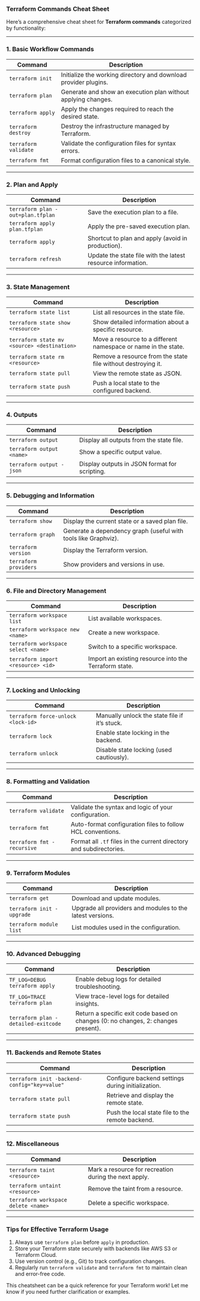 ### **Terraform Commands Cheat Sheet**

Here’s a comprehensive cheat sheet for **Terraform commands** categorized by functionality:

---

### **1. Basic Workflow Commands**

| Command | Description |
|---------|-------------|
| `terraform init` | Initialize the working directory and download provider plugins. |
| `terraform plan` | Generate and show an execution plan without applying changes. |
| `terraform apply` | Apply the changes required to reach the desired state. |
| `terraform destroy` | Destroy the infrastructure managed by Terraform. |
| `terraform validate` | Validate the configuration files for syntax errors. |
| `terraform fmt` | Format configuration files to a canonical style. |

---

### **2. Plan and Apply**

| Command | Description |
|---------|-------------|
| `terraform plan -out=plan.tfplan` | Save the execution plan to a file. |
| `terraform apply plan.tfplan` | Apply the pre-saved execution plan. |
| `terraform apply` | Shortcut to plan and apply (avoid in production). |
| `terraform refresh` | Update the state file with the latest resource information. |

---

### **3. State Management**

| Command | Description |
|---------|-------------|
| `terraform state list` | List all resources in the state file. |
| `terraform state show <resource>` | Show detailed information about a specific resource. |
| `terraform state mv <source> <destination>` | Move a resource to a different namespace or name in the state. |
| `terraform state rm <resource>` | Remove a resource from the state file without destroying it. |
| `terraform state pull` | View the remote state as JSON. |
| `terraform state push` | Push a local state to the configured backend. |

---

### **4. Outputs**

| Command | Description |
|---------|-------------|
| `terraform output` | Display all outputs from the state file. |
| `terraform output <name>` | Show a specific output value. |
| `terraform output -json` | Display outputs in JSON format for scripting. |

---

### **5. Debugging and Information**

| Command | Description |
|---------|-------------|
| `terraform show` | Display the current state or a saved plan file. |
| `terraform graph` | Generate a dependency graph (useful with tools like Graphviz). |
| `terraform version` | Display the Terraform version. |
| `terraform providers` | Show providers and versions in use. |

---

### **6. File and Directory Management**

| Command | Description |
|---------|-------------|
| `terraform workspace list` | List available workspaces. |
| `terraform workspace new <name>` | Create a new workspace. |
| `terraform workspace select <name>` | Switch to a specific workspace. |
| `terraform import <resource> <id>` | Import an existing resource into the Terraform state. |

---

### **7. Locking and Unlocking**

| Command | Description |
|---------|-------------|
| `terraform force-unlock <lock-id>` | Manually unlock the state file if it’s stuck. |
| `terraform lock` | Enable state locking in the backend. |
| `terraform unlock` | Disable state locking (used cautiously). |

---

### **8. Formatting and Validation**

| Command | Description |
|---------|-------------|
| `terraform validate` | Validate the syntax and logic of your configuration. |
| `terraform fmt` | Auto-format configuration files to follow HCL conventions. |
| `terraform fmt -recursive` | Format all `.tf` files in the current directory and subdirectories. |

---

### **9. Terraform Modules**

| Command | Description |
|---------|-------------|
| `terraform get` | Download and update modules. |
| `terraform init -upgrade` | Upgrade all providers and modules to the latest versions. |
| `terraform module list` | List modules used in the configuration. |

---

### **10. Advanced Debugging**

| Command | Description |
|---------|-------------|
| `TF_LOG=DEBUG terraform apply` | Enable debug logs for detailed troubleshooting. |
| `TF_LOG=TRACE terraform plan` | View trace-level logs for detailed insights. |
| `terraform plan -detailed-exitcode` | Return a specific exit code based on changes (0: no changes, 2: changes present). |

---

### **11. Backends and Remote States**

| Command | Description |
|---------|-------------|
| `terraform init -backend-config="key=value"` | Configure backend settings during initialization. |
| `terraform state pull` | Retrieve and display the remote state. |
| `terraform state push` | Push the local state file to the remote backend. |

---

### **12. Miscellaneous**

| Command | Description |
|---------|-------------|
| `terraform taint <resource>` | Mark a resource for recreation during the next apply. |
| `terraform untaint <resource>` | Remove the taint from a resource. |
| `terraform workspace delete <name>` | Delete a specific workspace. |

---

### **Tips for Effective Terraform Usage**
1. Always use `terraform plan` before `apply` in production.
2. Store your Terraform state securely with backends like AWS S3 or Terraform Cloud.
3. Use version control (e.g., Git) to track configuration changes.
4. Regularly run `terraform validate` and `terraform fmt` to maintain clean and error-free code.

This cheatsheet can be a quick reference for your Terraform work! Let me know if you need further clarification or examples.